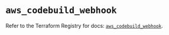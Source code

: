 # `aws_codebuild_webhook`

Refer to the Terraform Registry for docs: [`aws_codebuild_webhook`](https://registry.terraform.io/providers/hashicorp/aws/5.33.0/docs/resources/codebuild_webhook).
